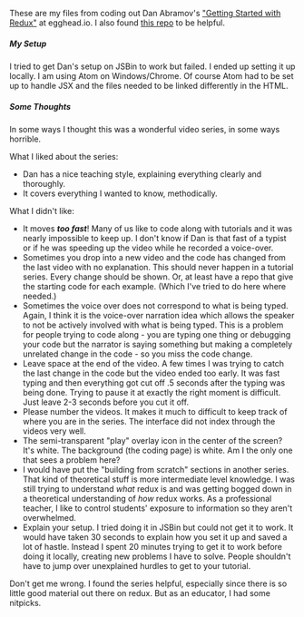 These are my files from coding out Dan Abramov's ["Getting Started with Redux"](https://egghead.io/courses/getting-started-with-redux) at egghead.io. I also found [this repo](https://github.com/tayiorbeii/egghead.io_redux_course_notes) to be helpful.

##### My Setup

I tried to get Dan's setup on JSBin to work but failed. I ended up setting it up locally. I am using Atom on Windows/Chrome. Of course Atom had to be set up to handle JSX and the files needed to be linked differently in the HTML.

##### Some Thoughts

In some ways I thought this was a wonderful video series, in some ways horrible.

What I liked about the series:
* Dan has a nice teaching style, explaining everything clearly and thoroughly.
* It covers everything I wanted to know, methodically.

What I didn't like:
* It moves ***too fast***! Many of us like to code along with tutorials and it was nearly impossible to keep up. I don't know if Dan is that fast of a typist or if he was speeding up the video while he recorded a voice-over.
* Sometimes you drop into a new video and the code has changed from the last video with no explanation. This should never happen in a tutorial series. Every change should be shown. Or, at least have a repo that give the starting code for each example. (Which I've tried to do here where needed.)
* Sometimes the voice over does not correspond to what is being typed. Again, I think it is the voice-over narration idea which allows the speaker to not be actively involved with what is being typed. This is a problem for people trying to code along - you are typing one thing or debugging your code but the narrator is saying something but making a completely unrelated change in the code - so you miss the code change.
* Leave space at the end of the video. A few times I was trying to catch the last change in the code but the video ended too early. It was fast typing and then everything got cut off .5 seconds after the typing was being done. Trying to pause it at exactly the right moment is difficult. Just leave 2-3 seconds before you cut it off.
* Please number the videos. It makes it much to difficult to keep track of where you are in the series. The interface did not index through the videos very well.
* The semi-transparent "play" overlay icon in the center of the screen? It's white. The background (the coding page) is white. Am I the only one that sees a problem here?
* I would have put the "building from scratch" sections in another series. That kind of theoretical stuff is more intermediate level knowledge. I was still trying to understand *what* redux is and was getting bogged down in a theoretical understanding of *how* redux works. As a professional teacher, I like to control students' exposure to information so they aren't overwhelmed.
* Explain your setup. I tried doing it in JSBin but could not get it to work. It would have taken 30 seconds to explain how you set it up and saved a lot of hastle. Instead I spent 20 minutes trying to get it to work before doing it locally, creating new problems I have to solve. People shouldn't have to jump over unexplained hurdles to get to your tutorial.

Don't get me wrong. I found the series helpful, especially since there is so little good material out there on redux. But as an educator, I had some nitpicks.
